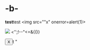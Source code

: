 # -b-
<b>test</b>test
  <img src=""x" onerror=alert(1)>
  <script>alert(1)</script>
  <img src=x onmouseover="alert('xxs')">
<'';!--"<<XSS>=&{()}
<form id="test"></form><button form="test" formaction="javascript:alert(1)">X</button>t
&#34
